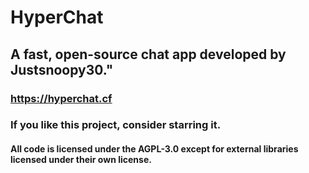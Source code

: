 # HyperChat
## A fast, open-source chat app developed by Justsnoopy30."
### https://hyperchat.cf
### If you like this project, consider starring it.
#### All code is licensed under the AGPL-3.0 except for external libraries licensed under their own license.
